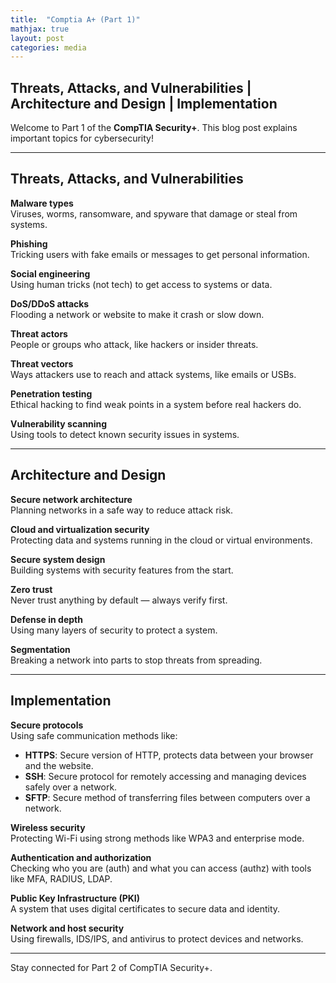 ```yaml
---
title:  "Comptia A+ (Part 1)"
mathjax: true
layout: post
categories: media
---
```


## Threats, Attacks, and Vulnerabilities | Architecture and Design | Implementation

Welcome to Part 1 of the **CompTIA Security+**. This blog post explains important topics for cybersecurity!

---

## Threats, Attacks, and Vulnerabilities

**Malware types**  
Viruses, worms, ransomware, and spyware that damage or steal from systems.

**Phishing**  
Tricking users with fake emails or messages to get personal information.

**Social engineering**  
Using human tricks (not tech) to get access to systems or data.

**DoS/DDoS attacks**  
Flooding a network or website to make it crash or slow down.

**Threat actors**  
People or groups who attack, like hackers or insider threats.

**Threat vectors**  
Ways attackers use to reach and attack systems, like emails or USBs.

**Penetration testing**  
Ethical hacking to find weak points in a system before real hackers do.

**Vulnerability scanning**  
Using tools to detect known security issues in systems.

---

## Architecture and Design

**Secure network architecture**  
Planning networks in a safe way to reduce attack risk.

**Cloud and virtualization security**  
Protecting data and systems running in the cloud or virtual environments.

**Secure system design**  
Building systems with security features from the start.

**Zero trust**  
Never trust anything by default — always verify first.

**Defense in depth**  
Using many layers of security to protect a system.

**Segmentation**  
Breaking a network into parts to stop threats from spreading.

---

## Implementation

**Secure protocols**  
Using safe communication methods like:

- **HTTPS**: Secure version of HTTP, protects data between your browser and the website.
- **SSH**: Secure protocol for remotely accessing and managing devices safely over a network.
- **SFTP**: Secure method of transferring files between computers over a network.

**Wireless security**  
Protecting Wi-Fi using strong methods like WPA3 and enterprise mode.

**Authentication and authorization**  
Checking who you are (auth) and what you can access (authz) with tools like MFA, RADIUS, LDAP.

**Public Key Infrastructure (PKI)**  
A system that uses digital certificates to secure data and identity.

**Network and host security**  
Using firewalls, IDS/IPS, and antivirus to protect devices and networks.

---

Stay connected for Part 2 of CompTIA Security+.
